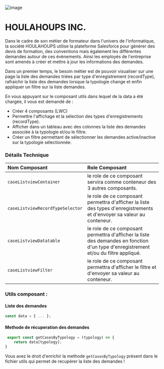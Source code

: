 ![image](https://user-images.githubusercontent.com/115108908/194173019-6e22662e-f6e3-492f-a9c5-3bd77bea29ce.png)


# HOULAHOUPS INC.

Dans le cadre de son métier de formateur dans l'univers de l'informatique, la société HOULAHOUPS utilise la plateforme Salesforce pour générer des devis de formation, des conventions mais également les différentes demandes autour de ces évènements. Ainsi les employés de l'entreprise sont amenés à créer et mettre à jour les informations des demandes.

Dans un premier temps, le besoin métier est de pouvoir visualiser sur une page la liste des demandes triées par type d'enregistrement (recordType), rafraichir la liste des demandes lorsque la typologie change et enfin appliquer un filtre sur la liste demandes.

En vous appuyant sur le composant utils dans lequel de la data a été chargée, il vous est demandé de :

- Créer 4 composants (LWC)
- Permettre l'affichage et la sélection des types d'enregistrements (recordType).
- Afficher dans un tableau avec des colonnes la liste des demandes associée à la typologie et/ou le filtre.
- Créer un filtre permettant de sélectionner les demandes active/inactive sur la typologie sélectionnée.


### Détails Technique
  
| Nom Composant | Role Composant |
| :--- | :--- |
| `caseListviewContainer` | le role de ce composant servira comme conteneur des 3 autres composants. |
| `caseListviewRecordTypeSelector` | le role de ce composant permettra d'afficher la liste des types d'enregistrements et d'envoyer sa valeur au conteneur. |
| `caseListviewDatatable` | le role de ce composant permettra d'afficher la liste des demandes en fonction d'un type d'enregistrement et/ou du filtre appliqué. |
| `caseListviewFilter` | le role de ce composant permettra d'afficher le filtre et d'envoyer sa valeur au conteneur. |
  

### Utils composant :

#### Liste des demandes
```javascript
const data = { ... };
```

#### Methode de récuperation des demandes
```javascript
 export const getCasesByTypology = (typology) => { 
    return data[typology];
}
```

Vous avez le droit d'enrichir la methode `getCasesByTypology` présent dans le fichier utils qui permet de recupérer la liste des demandes !


 
 
